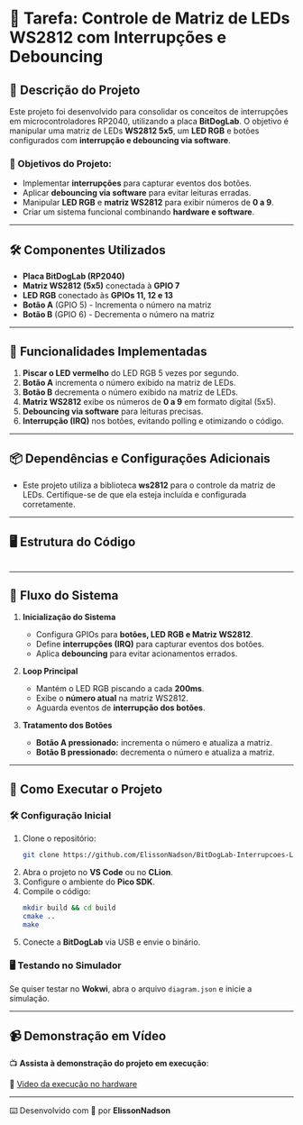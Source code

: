 # 📌 Tarefa: Controle de Matriz de LEDs WS2812 com Interrupções e Debouncing

## 📖 Descrição do Projeto
Este projeto foi desenvolvido para consolidar os conceitos de interrupções em microcontroladores RP2040, utilizando a placa **BitDogLab**. O objetivo é manipular uma matriz de LEDs **WS2812 5x5**, um **LED RGB** e botões configurados com **interrupção e debouncing via software**.

### 🎯 Objetivos do Projeto:
- Implementar **interrupções** para capturar eventos dos botões.
- Aplicar **debouncing via software** para evitar leituras erradas.
- Manipular **LED RGB** e **matriz WS2812** para exibir números de **0 a 9**.
- Criar um sistema funcional combinando **hardware e software**.

---

## 🛠 Componentes Utilizados
- **Placa BitDogLab (RP2040)**
- **Matriz WS2812 (5x5)** conectada à **GPIO 7**
- **LED RGB** conectado às **GPIOs 11, 12 e 13**
- **Botão A** (GPIO 5) - Incrementa o número na matriz
- **Botão B** (GPIO 6) - Decrementa o número na matriz

---

## 🔧 Funcionalidades Implementadas
1. **Piscar o LED vermelho** do LED RGB 5 vezes por segundo.
2. **Botão A** incrementa o número exibido na matriz de LEDs.
3. **Botão B** decrementa o número exibido na matriz de LEDs.
4. **Matriz WS2812** exibe os números de **0 a 9** em formato digital (5x5).
5. **Debouncing via software** para leituras precisas.
6. **Interrupção (IRQ)** nos botões, evitando polling e otimizando o código.

---

## 📦 Dependências e Configurações Adicionais
- Este projeto utiliza a biblioteca **ws2812** para o controle da matriz de LEDs. Certifique-se de que ela esteja incluída e configurada corretamente.

---

## 🖥️ Estrutura do Código

```

```

---

## 🔄 Fluxo do Sistema

1. **Inicialização do Sistema**
   - Configura GPIOs para **botões, LED RGB e Matriz WS2812**.
   - Define **interrupções (IRQ)** para capturar eventos dos botões.
   - Aplica **debouncing** para evitar acionamentos errados.

2. **Loop Principal**
   - Mantém o LED RGB piscando a cada **200ms**.
   - Exibe o **número atual** na matriz WS2812.
   - Aguarda eventos de **interrupção dos botões**.

3. **Tratamento dos Botões**
   - **Botão A pressionado:** incrementa o número e atualiza a matriz.
   - **Botão B pressionado:** decrementa o número e atualiza a matriz.

---

## 🚀 Como Executar o Projeto

### 🛠️ Configuração Inicial
1. Clone o repositório:
   ```sh
   git clone https://github.com/ElissonNadson/BitDogLab-Interrupcoes-LEDs
   ```
2. Abra o projeto no **VS Code** ou no **CLion**.
3. Configure o ambiente do **Pico SDK**.
4. Compile o código:
   ```sh
   mkdir build && cd build
   cmake ..
   make
   ```
5. Conecte a **BitDogLab** via USB e envie o binário.


### 🖥️ Testando no Simulador
Se quiser testar no **Wokwi**, abra o arquivo `diagram.json` e inicie a simulação.

---

## 📹 Demonstração em Vídeo
📺 **Assista à demonstração do projeto em execução**:

🔗 [Video da execução no hardware](https://www.youtube.com/)

---

⌨️ Desenvolvido com 💙 por **ElissonNadson**

